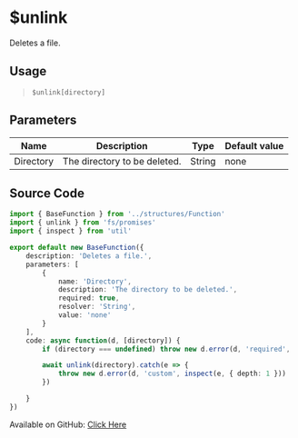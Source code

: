 # $unlink
Deletes a file.
## Usage
> `$unlink[directory]`
## Parameters
|   Name    |         Description          |  Type  | Default value |
|-----------|------------------------------|--------|---------------|
| Directory | The directory to be deleted. | String | none          |

## Source Code
```ts
import { BaseFunction } from '../structures/Function'
import { unlink } from 'fs/promises'
import { inspect } from 'util'

export default new BaseFunction({
    description: 'Deletes a file.',
    parameters: [
        {
            name: 'Directory',
            description: 'The directory to be deleted.',
            required: true,
            resolver: 'String',
            value: 'none'
        }
    ],
    code: async function(d, [directory]) {
        if (directory === undefined) throw new d.error(d, 'required', 'Directory', d.function?.name!)

        await unlink(directory).catch(e => {
            throw new d.error(d, 'custom', inspect(e, { depth: 1 }))
        })

    }
})
```
Available on GitHub: [Click Here](https://github.com/Cyberghxst/bdjs/blob/v1/src/functions/unlink.ts)